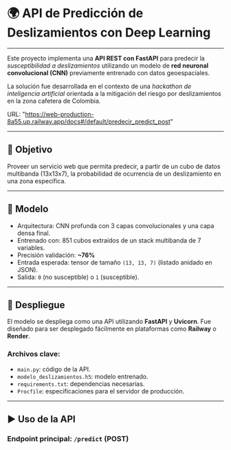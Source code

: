 # 🌍 API de Predicción de Deslizamientos con Deep Learning
---

Este proyecto implementa una **API REST con FastAPI** para predecir la *susceptibilidad a deslizamientos* utilizando un modelo de **red neuronal convolucional (CNN)** previamente entrenado con datos geoespaciales.

La solución fue desarrollada en el contexto de una *hackathon de inteligencia artificial* orientada a la mitigación del riesgo por deslizamientos en la zona cafetera de Colombia.

URL: "https://web-production-8a55.up.railway.app/docs#/default/predecir_predict_post"

---

## 📌 Objetivo

Proveer un servicio web que permita predecir, a partir de un cubo de datos multibanda (13x13x7), la probabilidad de ocurrencia de un deslizamiento en una zona específica.

---

## 🧠 Modelo

- Arquitectura: CNN profunda con 3 capas convolucionales y una capa densa final.
- Entrenado con: 851 cubos extraídos de un stack multibanda de 7 variables.
- Precisión validación: **~76%**
- Entrada esperada: tensor de tamaño `(13, 13, 7)` (listado anidado en JSON).
- Salida: `0` (no susceptible) o `1` (susceptible).

---

## 🚀 Despliegue

El modelo se despliega como una API utilizando **FastAPI** y **Uvicorn**. Fue diseñado para ser desplegado fácilmente en plataformas como **Railway** o **Render**.

### Archivos clave:

- `main.py`: código de la API.
- `modelo_deslizamientos.h5`: modelo entrenado.
- `requirements.txt`: dependencias necesarias.
- `Procfile`: especificaciones para el servidor de producción.

---

## ▶️ Uso de la API

### Endpoint principal: `/predict` (POST)
